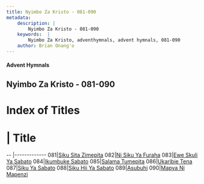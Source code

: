 ```yaml
---
title: Nyimbo Za Kristo - 081-090
metadata:
    description: |
        Nyimbo Za Kristo - 081-090
    keywords:  |
        Nyimbo Za Kristo, adventhymnals, advent hymnals, 081-090
    author: Brian Onang'o
---
```


#### Advent Hymnals
## Nyimbo Za Kristo - 081-090

# Index of Titles
# | Title                        
-- |-------------
081|[Siku Sita Zimepita](/nyimbo-za-kristo/001-100/081-090/Siku-Sita-Zimepita)
082|[Ni Siku Ya Furaha](/nyimbo-za-kristo/001-100/081-090/Ni-Siku-Ya-Furaha)
083|[Ewe Skuli Ya Sabato](/nyimbo-za-kristo/001-100/081-090/Ewe-Skuli-Ya-Sabato)
084|[Ikumbuke Sabato](/nyimbo-za-kristo/001-100/081-090/Ikumbuke-Sabato)
085|[Salama Tumepita](/nyimbo-za-kristo/001-100/081-090/Salama-Tumepita)
086|[Ukaribie Tena](/nyimbo-za-kristo/001-100/081-090/Ukaribie-Tena)
087|[Siku Ya Sabato](/nyimbo-za-kristo/001-100/081-090/Siku-Ya-Sabato)
088|[Siku Hii Ya Sabato](/nyimbo-za-kristo/001-100/081-090/Siku-Hii-Ya-Sabato)
089|[Asubuhi](/nyimbo-za-kristo/001-100/081-090/Asubuhi)
090|[Mapya Ni Mapenzi](/nyimbo-za-kristo/001-100/081-090/Mapya-Ni-Mapenzi)